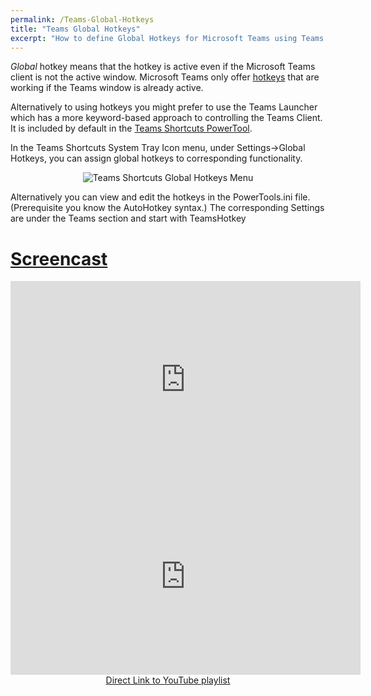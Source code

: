 ```yaml
---
permalink: /Teams-Global-Hotkeys
title: "Teams Global Hotkeys"
excerpt: "How to define Global Hotkeys for Microsoft Teams using Teams Shortcuts."
---
```


_Global_ hotkey means that the hotkey is active even if the Microsoft Teams client is not the active window.
Microsoft Teams only offer [hotkeys](https://aka.ms/teamsshortcuts) that are working if the Teams window is already active.

Alternatively to using hotkeys you might prefer to use the Teams Launcher which has a more keyword-based approach to controlling the Teams Client.
It is included by default in the [Teams Shortcuts PowerTool](Teams-Shortcuts#integrated-teams-launcher).

In the Teams Shortcuts System Tray Icon menu, under Settings->Global Hotkeys, you can assign global hotkeys to corresponding functionality.

<div style="text-align:center"><img src="/ahk/assets/images/TeamsShortcuts_Global_Hotkeys.png" alt="Teams Shortcuts Global Hotkeys Menu"></div>

Alternatively you can view and edit the hotkeys in the PowerTools.ini file. (Prerequisite you know the AutoHotkey syntax.)
The corresponding Settings are under the Teams section and start with TeamsHotkey<Action>

# [Screencast](https://youtu.be/Bc5Sd4ltikU)

<div align="center"><iframe width="560" height="315" src="https://youtu.be/Bc5Sd4ltikU" frameborder="0"></iframe></div>


<div align="center"><iframe width="560" height="315" src="https://www.youtube.com/embed/videoseries?list=PLUSZfg60tAwLhlYPKTdbSo8biyrZM794o" frameborder="0" allow="accelerometer; autoplay; encrypted-media; gyroscope; picture-in-picture" allowfullscreen></iframe><br><a href="https://www.youtube.com/playlist?list=PLUSZfg60tAwLhlYPKTdbSo8biyrZM794o">Direct Link to YouTube playlist</a></div>